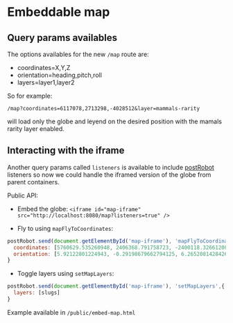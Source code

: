# Embeddable map

## Query params availables

The options availables for the new `/map` route are:
- coordinates=X,Y,Z
- orientation=heading,pitch,roll
- layers=layer1,layer2

So for example:
```
/map?coordinates=6117078,2713298,-4028512&layer=mammals-rarity
```
will load only the globe and leyend on the desired position with the mamals rarity layer enabled.

## Interacting with the iframe

Another query params called `listeners` is available to include [postRobot](https://github.com/krakenjs/post-robot#parent-to-popup-messaging) listeners so now we could handle the iframed version of the globe from parent containers.

Public API:
- Embed the globe:
`<iframe id="map-iframe" src="http://localhost:8080/map?listeners=true" />`

- Fly to using `mapFlyToCoordinates`:
```js
postRobot.send(document.getElementById('map-iframe'), 'mapFlyToCoordinates', {
  coordinates: [5760629.535260948, 2406368.791758723, -2400118.3266120856],
  orientation: [5.92122801224943, -0.29198679662794125, 6.26520814284261]
}
```
- Toggle layers using `setMapLayers`:
```js
postRobot.send(document.getElementById('map-iframe'), 'setMapLayers',{
  layers: [slugs]
}
```

Example available in `/public/embed-map.html`
